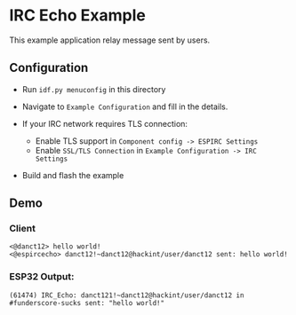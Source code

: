 # IRC Echo Example

This example application relay message sent by users.

## Configuration
- Run `idf.py menuconfig` in this directory
- Navigate to `Example Configuration` and fill in the details.

- If your IRC network requires TLS connection:
  - Enable TLS support in `Component config -> ESPIRC Settings`
  - Enable `SSL/TLS Connection` in `Example Configuration -> IRC Settings`

- Build and flash the example
 
## Demo

### Client
```
<@danct12> hello world!
<@espircecho> danct12!~danct12@hackint/user/danct12 sent: hello world!
```

### ESP32 Output:
```
(61474) IRC_Echo: danct121!~danct12@hackint/user/danct12 in #funderscore-sucks sent: "hello world!"
```
